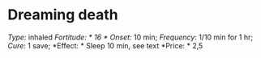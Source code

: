 ﻿---
name: Dreaming death
type: inhaled
fortitude: 16
onset: 10 min
frequency: 1/10 min for 1 hr
effect:
  "Sleep 10 min, see text"
cure: 1 save
price: 2,5
---

# Dreaming death
 *Type:* inhaled
*Fortitude: * 16 * Onset:* 10 min;  *Frequency*: 1/10 min for 1 hr;  *Cure:* 1 save; 
*Effect: * Sleep 10 min, see text
*Price: * 2,5